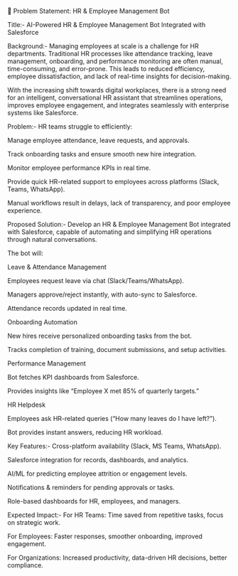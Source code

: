 📝 Problem Statement: HR & Employee Management Bot

Title:-
AI-Powered HR & Employee Management Bot Integrated with Salesforce

Background:-
Managing employees at scale is a challenge for HR departments. Traditional HR processes like attendance tracking, leave management, onboarding, and performance monitoring are often manual, time-consuming, and error-prone. This leads to reduced efficiency, employee dissatisfaction, and lack of real-time insights for decision-making.

With the increasing shift towards digital workplaces, there is a strong need for an intelligent, conversational HR assistant that streamlines operations, improves employee engagement, and integrates seamlessly with enterprise systems like Salesforce.

Problem:-
HR teams struggle to efficiently:

Manage employee attendance, leave requests, and approvals.

Track onboarding tasks and ensure smooth new hire integration.

Monitor employee performance KPIs in real time.

Provide quick HR-related support to employees across platforms (Slack, Teams, WhatsApp).

Manual workflows result in delays, lack of transparency, and poor employee experience.

Proposed Solution:-
Develop an HR & Employee Management Bot integrated with Salesforce, capable of automating and simplifying HR operations through natural conversations.

The bot will:

Leave & Attendance Management

Employees request leave via chat (Slack/Teams/WhatsApp).

Managers approve/reject instantly, with auto-sync to Salesforce.

Attendance records updated in real time.

Onboarding Automation

New hires receive personalized onboarding tasks from the bot.

Tracks completion of training, document submissions, and setup activities.

Performance Management

Bot fetches KPI dashboards from Salesforce.

Provides insights like “Employee X met 85% of quarterly targets.”

HR Helpdesk

Employees ask HR-related queries (“How many leaves do I have left?”).

Bot provides instant answers, reducing HR workload.

Key Features:-
Cross-platform availability (Slack, MS Teams, WhatsApp).

Salesforce integration for records, dashboards, and analytics.

AI/ML for predicting employee attrition or engagement levels.

Notifications & reminders for pending approvals or tasks.

Role-based dashboards for HR, employees, and managers.

Expected Impact:-
For HR Teams: Time saved from repetitive tasks, focus on strategic work.

For Employees: Faster responses, smoother onboarding, improved engagement.

For Organizations: Increased productivity, data-driven HR decisions, better compliance.
